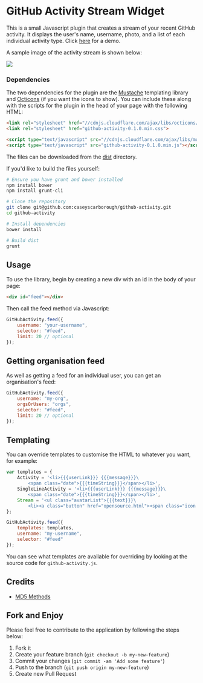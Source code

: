 # GitHub Activity Stream Widget

This is a small Javascript plugin that creates a stream of your recent GitHub activity. It displays the user's name, username, photo, and a list of each individual activity type. Click [here](https://caseyscarborough.github.io/github-activity) for a demo.

A sample image of the activity stream is shown below:

![](https://raw.githubusercontent.com/caseyscarborough/github-activity/gh-pages/images/matz.png)

### Dependencies

The two dependencies for the plugin are the [Mustache](https://github.com/janl/mustache.js/) templating library and [Octicons](https://octicons.github.com/) (if you want the icons to show). You can include these along with the scripts for the plugin in the head of your page with the following HTML:

```html
<link rel="stylesheet" href="//cdnjs.cloudflare.com/ajax/libs/octicons/2.0.2/octicons.min.css">
<link rel="stylesheet" href="github-activity-0.1.0.min.css">

<script type="text/javascript" src="//cdnjs.cloudflare.com/ajax/libs/mustache.js/0.7.2/mustache.min.js"></script>
<script type="text/javascript" src="github-activity-0.1.0.min.js"></script>
```

The files can be downloaded from the [dist](https://github.com/caseyscarborough/github-activity/tree/master/dist) directory.

If you'd like to build the files yourself:

```bash
# Ensure you have grunt and bower installed
npm install bower
npm install grunt-cli

# Clone the repository
git clone git@github.com:caseyscarborough/github-activity.git
cd github-activity

# Install dependencies
bower install

# Build dist
grunt
```

## Usage

To use the library, begin by creating a new div with an id in the body of your page:

```html
<div id="feed"></div>
```

Then call the feed method via Javascript:

```js
GitHubActivity.feed({
	username: "your-username",
	selector: "#feed",
	limit: 20 // optional
});
```

## Getting organisation feed

As well as getting a feed for an individual user, you can get an organisation's feed:

```js
GitHubActivity.feed({
	username: "my-org",
	orgsOrUsers: "orgs",
	selector: "#feed",
	limit: 20 // optional
});
```

## Templating

You can override templates to customise the HTML to whatever you want, for example:

```js
var templates = {
	Activity = '<li>{{{userLink}}} {{{message}}}\
		<span class="date">{{{timeString}}}</span></li>',
	SingleLineActivity = '<li>{{{userLink}}} {{{message}}}\
		<span class="date">{{{timeString}}}</span></li>',
	Stream = '<ul class="avatarList">{{{text}}}\
		<li><a class="button" href="opensource.html"><span class="icon icon-opensource"></span> Open source</a></li></ul>'
};

GitHubActivity.feed({
	templates: templates,
	username: "my-username",
	selector: "#feed"
});
```

You can see what templates are available for overriding by looking at the source code for `github-activity.js`.

## Credits

* [MD5 Methods](http://www.myersdaily.org/joseph/javascript/md5-text.html)

## Fork and Enjoy

Please feel free to contribute to the application by following the steps below:

1. Fork it
2. Create your feature branch (`git checkout -b my-new-feature`)
3. Commit your changes (`git commit -am 'Add some feature'`)
4. Push to the branch (`git push origin my-new-feature`)
5. Create new Pull Request
